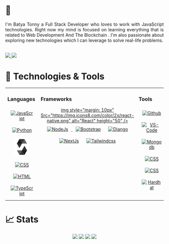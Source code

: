 # 👋 

<div align="justify">
  I'm Batya Tonny a Full Stack Developer who loves to work with JavaScript technologies. Right now my mind is focused on learning everything that is related to Web Development And The Blockchain . I'm also passionate about exploring new technologies which I can leverage to solve real-life problems.
</div>

<div>
  <br>
  <p>
  <a href="http://twitter.com/BatyaTonny">
    <img src="https://img.shields.io/twitter/follow/BatyaTonny?label=Twitter&logo=twitter&style=for-the-badge" />
  </a>
  <a href="https://www.linkedin.com/in/batya-tonny-108a92234/">
    <img src="https://img.shields.io/badge/LinkedIn-blue?label=LinkedIn&logo=LinkedIn&style=for-the-badge" />
  </a>
</p>
</div> 

# 🔧 Technologies & Tools

<table><tr><td valign="top" width="33%" background="#fff">

### Languages 
<div align="center">  
<a href="https://developer.mozilla.org"><img style="margin: 10px" Src="https://img.icons8.com/color/2x/javascript.png" alt="JavaScript" height="50" /></a>
<a href="https://www.linkedin.com/in/batya-tonny-108a92234/"><img style="margin: 10px" src="https://img.icons8.com/color/2x/python.png" alt="Python" height="50" /></a>
<a href=""><img style="margin: 10px" src="https://raw.githubusercontent.com/devicons/devicon/master/icons/solidity/solidity-original.svg" alt="Solidity" height="50"/></a>
<a href="https://developer.mozilla.org"><img style="margin: 10px" src="https://img.icons8.com/color/2x/css3.png" alt="CSS" height="50" /></a>
<a href="https://www.linkedin.com/in/batya-tonny-108a92234/"><img style="margin: 10px" Src="https://img.icons8.com/color/2x/html-5.png" alt="HTML" height="50" /></a>
<a href=""><img style="margin: 10px" src="https://img.icons8.com/color/2x/typescript.png" alt="TypeScript" height="50" /></a>
</div>

</td><td valign="top" width="33%">



### Frameworks 
<div align="center">   
<a href="">img style="margin: 10px" Src="https://img.icons8.com/color/2x/react-native.png" alt="React" height="50" /></a>
<a href="https://www.linkedin.com/in/batya-tonny-108a92234/"><img style="margin: 10px" src="https://img.icons8.com/fluency/2x/node-js.png" alt="NodeJs" height="50" />  
<a href="https://www.linkedin.com/in/batya-tonny-108a92234/"><img style="margin: 10px" src="https://img.icons8.com/color/2x/bootstrap.png" alt="Bootstrap" height="50" /></a>
<a href="https://www.linkedin.com/in/batya-tonny-108a92234/"><img style="margin: 10px" Src="https://img.icons8.com/external-tal-revivo-shadow-tal-revivo/344/external-django-a-high-level-python-web-framework-that-encourages-rapid-development-logo-shadow-tal-revivo.png" alt="Django" height="50" /></a>
<a href="https://www.linkedin.com/in/batya-tonny-108a92234/"><img style="margin: 10px" src="https://img.icons8.com/color/2x/nextjs.png" alt="NextJs" height="50" /></a>
<a href="https://www.linkedin.com/in/batya-tonny-108a92234/"><img style="margin: 10px" src="https://raw.githubusercontent.com/danielcranney/readme-generator/main/public/icons/skills/tailwindcss-colored.svg" alt="Tailwindcss" height="50" /></a>

 
</div>

</td><td valign="top" width="33%">



### Tools  
<div align="center">  
<a href="https://developer.mozilla.org
"><img style="margin: 10px" Src="https://img.icons8.com/color/2x/github.png" alt="Github" height="50" /></a>
<a href="https://www.linkedin.com/in/batya-tonny-108a92234/"><img style="margin: 10px" src="https://img.icons8.com/color/2x/visual-studio-code-2019.png" alt="VS-Code" height="50" /></a>
<a href=""><img style="margin: 10px" Src="https://img.icons8.com/color/2x/mongodb.png" alt="Mongodb" height="50" /></a>
<a href=""><img style="margin: 10px" src="https://img.icons8.com/color/2x/git.png" alt="CSS" height="50" /></a>
<a href=""><img style="margin: 10px" src="https://img.icons8.com/color/2x/heroku.png" alt="CSS" height="50" /></a>
<a href=""><img style="margin: 10px" src="https://raw.githubusercontent.com/danielcranney/readme-generator/main/public/icons/skills/hardhat-colored.svg" alt="Hardhat" height="50" /></a>
</div>

</td></tr></table>  

          

# 📈 Stats

<div align="center">
    <img src="https://github-readme-stats.vercel.app/api?username=batyatonny&show_icons=true&theme=tokyonight&layout=compact" />
    <img src="http://github-readme-streak-stats.herokuapp.com?user=batyatonny&theme=tokyonight&date_format=M%20j%5B%2C%20Y%5D">
    <img src="https://github-readme-stats.vercel.app/api/top-langs/?username=batyatonny&langs_count=8&theme=tokyonight&layout=compact" />
    <img src="https://activity-graph.herokuapp.com/graph?username=batyatonny&theme=dracula"> 
</div>

